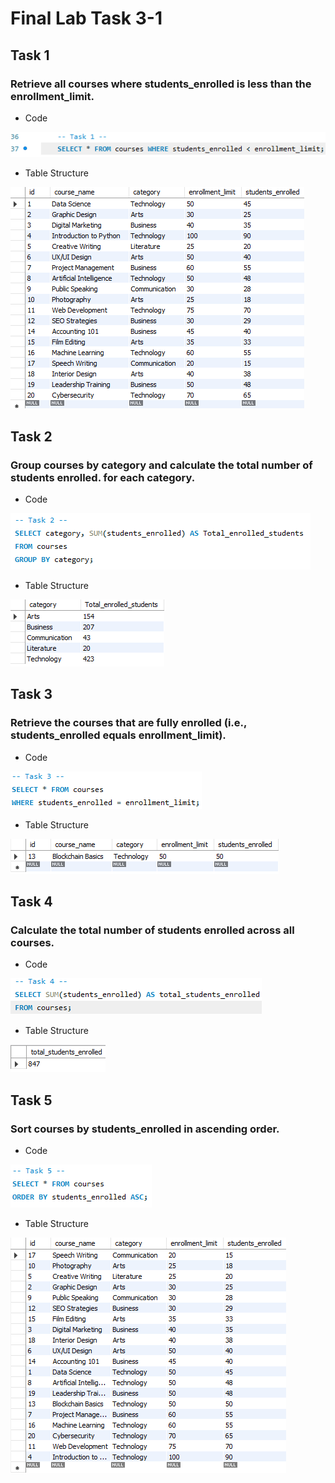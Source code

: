 # Final Lab Task 3-1

## Task 1
### Retrieve all courses where students_enrolled is less than the enrollment_limit.
- Code

![screenshot](Images/Task1_C.png)

- Table Structure
  
![screenshot](Images/Task1_TableStruc.png)
## Task 2
### Group courses by category and calculate the total number of students enrolled. for each category.
- Code

![screenshot](Images/Task2_C.png)

- Table Structure

 ![screenshot](Images/Task2_TableStruc.png)
## Task 3
### Retrieve the courses that are fully enrolled (i.e., students_enrolled equals enrollment_limit).
- Code

![screenshot](Images/Task3_C.png)

- Table Structure

![screenshot](Images/Task3_TableStruc.png)
## Task 4
### Calculate the total number of students enrolled across all courses.
- Code

![screenshot](Images/Task4_C.png)

- Table Structure

![screenshot](Images/Task4_TableStruc.png)
## Task 5
### Sort courses by students_enrolled in ascending order.
- Code

![screenshot](Images/Task5_C.png)

- Table Structure

![screenshot](Images/Task5_TableStruc.png)
